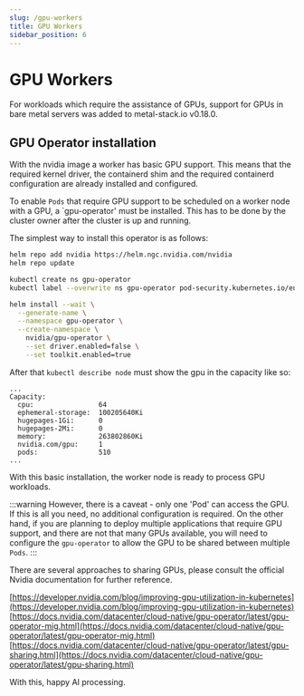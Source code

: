 ```yaml
---
slug: /gpu-workers
title: GPU Workers
sidebar_position: 6
---
```


# GPU Workers

For workloads which require the assistance of GPUs, support for GPUs in bare metal servers was added to metal-stack.io v0.18.0.

## GPU Operator installation

With the nvidia image a worker has basic GPU support. This means that the required kernel driver, the containerd shim and the required containerd configuration are already installed and configured.

To enable `Pods` that require GPU support to be scheduled on a worker node with a GPU, a `gpu-operator' must be installed.
This has to be done by the cluster owner after the cluster is up and running.

The simplest way to install this operator is as follows:

```bash
helm repo add nvidia https://helm.ngc.nvidia.com/nvidia
helm repo update

kubectl create ns gpu-operator
kubectl label --overwrite ns gpu-operator pod-security.kubernetes.io/enforce=privileged

helm install --wait \
  --generate-name \
  --namespace gpu-operator \
  --create-namespace \
    nvidia/gpu-operator \
    --set driver.enabled=false \
    --set toolkit.enabled=true
```

After that `kubectl describe node` must show the gpu in the capacity like so:

```plain
...
Capacity:
  cpu:                64
  ephemeral-storage:  100205640Ki
  hugepages-1Gi:      0
  hugepages-2Mi:      0
  memory:             263802860Ki
  nvidia.com/gpu:     1
  pods:               510
...
```

With this basic installation, the worker node is ready to process GPU workloads.

:::warning
However, there is a caveat - only one 'Pod' can access the GPU. If this is all you need, no additional configuration is required.
On the other hand, if you are planning to deploy multiple applications that require GPU support, and there are not that many GPUs available, you will need to configure the `gpu-operator` to allow the GPU to be shared between multiple `Pods`.
:::

There are several approaches to sharing GPUs, please consult the official Nvidia documentation for further reference.

[https://developer.nvidia.com/blog/improving-gpu-utilization-in-kubernetes](https://developer.nvidia.com/blog/improving-gpu-utilization-in-kubernetes)
[https://docs.nvidia.com/datacenter/cloud-native/gpu-operator/latest/gpu-operator-mig.html](https://docs.nvidia.com/datacenter/cloud-native/gpu-operator/latest/gpu-operator-mig.html)
[https://docs.nvidia.com/datacenter/cloud-native/gpu-operator/latest/gpu-sharing.html](https://docs.nvidia.com/datacenter/cloud-native/gpu-operator/latest/gpu-sharing.html)

With this, happy AI processing.
